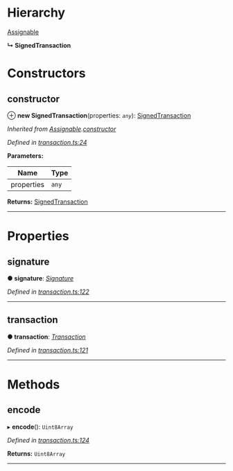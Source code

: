 

# Hierarchy

 [Assignable](_transaction_.assignable.md)

**↳ SignedTransaction**

# Constructors

<a id="constructor"></a>

##  constructor

⊕ **new SignedTransaction**(properties: *`any`*): [SignedTransaction](_transaction_.signedtransaction.md)

*Inherited from [Assignable](_transaction_.assignable.md).[constructor](_transaction_.assignable.md#constructor)*

*Defined in [transaction.ts:24](https://github.com/nearprotocol/nearlib/blob/fb0e31a/src.ts/transaction.ts#L24)*

**Parameters:**

| Name | Type |
| ------ | ------ |
| properties | `any` |

**Returns:** [SignedTransaction](_transaction_.signedtransaction.md)

___

# Properties

<a id="signature"></a>

##  signature

**● signature**: *[Signature](_transaction_.signature.md)*

*Defined in [transaction.ts:122](https://github.com/nearprotocol/nearlib/blob/fb0e31a/src.ts/transaction.ts#L122)*

___
<a id="transaction"></a>

##  transaction

**● transaction**: *[Transaction](_transaction_.transaction.md)*

*Defined in [transaction.ts:121](https://github.com/nearprotocol/nearlib/blob/fb0e31a/src.ts/transaction.ts#L121)*

___

# Methods

<a id="encode"></a>

##  encode

▸ **encode**(): `Uint8Array`

*Defined in [transaction.ts:124](https://github.com/nearprotocol/nearlib/blob/fb0e31a/src.ts/transaction.ts#L124)*

**Returns:** `Uint8Array`

___

